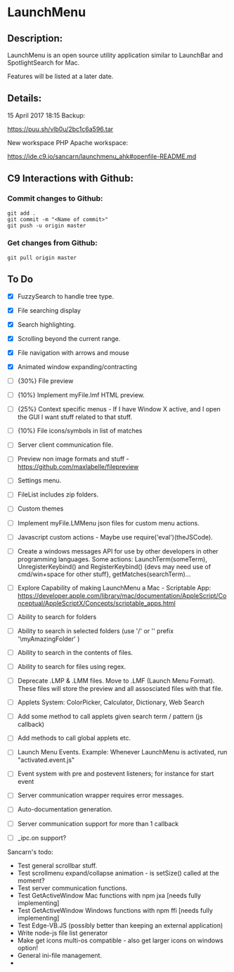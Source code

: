 # LaunchMenu

## Description:

LaunchMenu is an open source utility application similar to LaunchBar and SpotlightSearch for Mac.

Features will be listed at a later date.

## Details:

15 April 2017 18:15 Backup: 

https://puu.sh/vlb0u/2bc1c6a596.tar

New workspace PHP Apache workspace: 

https://ide.c9.io/sancarn/launchmenu_ahk#openfile-README.md

## C9 Interactions with Github:

### Commit changes to Github:

```
git add . 
git commit -m "<Name of commit>"
git push -u origin master
```

### Get changes from Github:
```
git pull origin master
```

## To Do

* [X] FuzzySearch to handle tree type.
* [X] File searching display
* [X] Search highlighting.
* [X] Scrolling beyond the current range.
* [X] File navigation with arrows and mouse
* [X] Animated window expanding/contracting
* [ ] {30%} File preview
* [ ] {10%} Implement myFile.lmf HTML preview.
* [ ] {25%} Context specific menus - If I have Window X active, and I open the GUI I want stuff related to that stuff.
* [ ] {10%} File icons/symbols in list of matches
* [ ] Server client communication file.
* [ ] Preview non image formats and stuff - https://github.com/maxlabelle/filepreview
* [ ] Settings menu.
* [ ] FileList includes zip folders.
* [ ] Custom themes
* [ ] Implement myFile.LMMenu json files for custom menu actions.
* [ ] Javascript custom actions - Maybe use require('eval')(theJSCode).
* [ ] Create a windows messages API for use by other developers in other programming languages. Some actions: LaunchTerm(someTerm), UnregisterKeybind() and RegisterKeybind() {devs may need use of cmd/win+space for other stuff}, getMatches(searchTerm)...
* [ ] Explore Capability of making LaunchMenu a Mac - Scriptable App: https://developer.apple.com/library/mac/documentation/AppleScript/Conceptual/AppleScriptX/Concepts/scriptable_apps.html
* [ ] Ability to search for folders
* [ ] Ability to search in selected folders (use '/' or '\' prefix '\myAmazingFolder' )
* [ ] Ability to search in the contents of files.
* [ ] Ability to search for files using regex.
* [ ] Deprecate .LMP & .LMM files. Move to .LMF (Launch Menu Format). These files will store the preview and all assosciated files with that file.
* [ ] Applets System: ColorPicker, Calculator, Dictionary, Web Search
* [ ] Add some method to call applets given search term / pattern (js callback)
* [ ] Add methods to call global applets etc.
* [ ] Launch Menu Events. Example: Whenever LaunchMenu is activated, run "activated.event.js"
* [ ] Event system with pre and postevent listeners; for instance for start event
* [ ] Server communication wrapper requires error messages.
* [ ] Auto-documentation generation.
* [ ] Server communication support for more than 1 callback
* [ ] _ipc.on support?


Sancarn's todo:

* Test general scrollbar stuff.
* Test scrollmenu expand/collapse animation - is setSize() called at the moment?
* Test server communication functions.
* Test GetActiveWindow Mac functions with npm jxa        [needs fully implementing]
* Test GetActiveWindow Windows functions with npm ffi    [needs fully implementing]
* Test Edge-VB.JS (possibly better than keeping an external application) 
* Write node-js file list generator 
* Make get icons multi-os compatible - also get larger icons on windows option!
* General ini-file management.
* 
